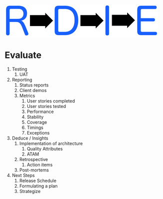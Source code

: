 ![](/images/rdie.jpg)

# [](#evaluate)Evaluate

1.	Testing
	1.	UAT
1.	Reporting 
	1.	Status reports
	1.	Client demos
	1.	Metrics
		1.	User stories completed
		1.	User stories tested
		1.	Performance
		1.	Stability 
		1.	Coverage
		1.	Timings
		1.	Exceptions
1.	Deduce / Insights 
	1.	Implementation of architecture
		1.	Quality Attributes
		1.	ATAM
	1.	Retrospective
		1.	Action items
	1.	Post-mortems
1.	Next Steps
	1.	Release Schedule
	1.	Formulating a plan 
	1.	Strategize
